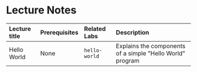 # Lecture Notes

<!-- In this index of lectures, add a short description what that lecture contains so it is not necessary to look inside the directory to understand its content -->

| Lecture title | Prerequisites | Related Labs |  Description |
| :--- | :--- | :--- | :--- |
| Hello World | None | `hello-world` | Explains the components of a simple "Hello World" program |